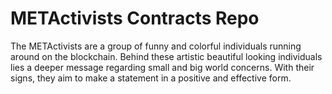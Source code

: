 # METActivists Contracts Repo

The METActivists are a group of funny and colorful individuals running around on the blockchain. Behind these artistic beautiful looking individuals lies a deeper message regarding small and big world concerns. With their signs, they aim to make a statement in a positive and effective form.
